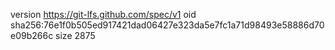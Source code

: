 version https://git-lfs.github.com/spec/v1
oid sha256:76e1f0b505ed917421dad06427e323da5e7fc1a71d98493e58886d70e09b266c
size 2875
